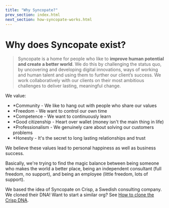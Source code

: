 ```yaml
---
title: "Why Syncopate?"
prev_section: index.html
next_section: how-syncopate-works.html
---
```


Why does Syncopate exist?
========================================

> Syncopate is a home for people who like to **improve human potential and create a better world**. 
We do this by challenging the status quo, by uncovering and developing digital innovations, ways of working and human talent and using them to further our client’s success. We work collaboratively with our clients on their most ambitious challenges to deliver lasting, meaningful change. 

We value:

-   \*Community - We like to hang out with people who share our values
-   \*Freedom - We want to control our own time
-   \*Competence - We want to continuously learn
-   \*Good citizenship - Heart over wallet (money isn't the main thing in life)
-   \*Professionalism - We genuinely care about solving our customers problems
-   \*Honesty - It's the secret to long lasting relationships and trust

We believe these values lead to personal happiness as well as business success.

Basically, we're trying to find the magic balance between being someone who makes the world a better place, being an independent consultant (full freedom, no support), and being an employee (little freedom, lots of support).

We based the idea of Syncopate on Crisp, a Swedish consulting company. We cloned their DNA! Want to start a similar org? See [How to clone the Crisp DNA](how-to-copy.html).
